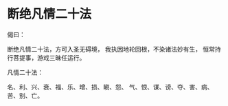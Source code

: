 # 断绝凡情二十法

偈曰：

断绝凡情二十法，方可入圣无碍境，
我执因地轮回根，不染诸法妙有生，
恒常持行菩提事，游戏三昧任运行。



凡情二十法：

名、利、兴、衰、福、乐、增、损、瞋、怨、
气、恨、谋、谤、夺、害、病、苦、别、亡。